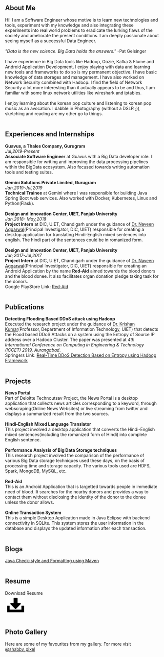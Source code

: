 <!--**Associate Software Engineer**<br>
**Guavus, a Thales Company**<br>
**Gurgaon, India**<br>
_97arushisharma@gmail.com_
<hr>-->
 
<!--[<img src="281769.png" width="45" height="40" float="center">](mailto:97arushisharma@gmail.com)&nbsp;&nbsp;&nbsp;
[<img src="git.svg" width="37" height="37">](https://github.com/97arushisharma)&nbsp;&nbsp;&nbsp;&nbsp;
[<img src="Linkedin-icon.png" width="40" height="40">](https://linkedin.com/in/aru-sha4/)&nbsp;&nbsp;&nbsp;&nbsp;
[<img src="twitter.webp" width="40" height="40">](https://mobile.twitter.com/aru_sha4)&nbsp;&nbsp;&nbsp;&nbsp;
[<img src="stackoverflow-512.png" width="40" height="40">](https://stackoverflow.com/users/12485228/aru-sha4?tab=profile)<br><br>-->

## About Me
Hi! I am a Software Engineer whose motive is to learn new technologies and tools, experiment with my knowledge and also integrating these experiments into real world problems to eradicate the lurking flaws of the society and ameliorate the present conditions. I am deeply passionate about seeing myself as a successful Data Engineer.<br><br>
_"Data is the new science. Big Data holds the answers."_ -Pat Gelsinger<br><br>
I have experience in Big Data tools like Hadoop, Oozie, Kafka & Flume and Android Application Development. I enjoy playing with data and learning new tools and frameworks to do so is my permanent objective.
I have basic knowledge of data storages and management. I have also worked on Network Security combined with Hadoop. I find the field of Network Security a lot more interesting than it actually appears to be and thus, I am familiar with some linux network utilities like wireshark and iptables. <br>
<br>
I enjoy learning about the korean pop culture and listening to korean pop music as an avocation. I dabble in Photography
(without a DSLR ;)), sketching and reading are my other go to things.<br><br>
## Experiences and Internships
**Guavus, a Thales Company, Gurugram**<br>
_Jul,2019-Present_<br>
**Associate Software Engineer** at Guavus with a Big Data developer role. I am responsible for writing and improving the data processing pipelines within the BigData ecosystem. Also focused towards writing automation tools and testing suites.<br><br>
**Gemini Solutions Private Limited, Gurugram**<br>
_Jan,2019-Jul,2019_<br>
**Technical Trainee** at Gemini where I was responsible for building Java Spring Boot web services. Also worked with Docker, Kubernetes, Linux and Python(Flask).<br><br>
**Design and Innovation Center, UIET, Panjab University**<br>
_Jan,2018- May,2018_<br>
**Project Intern** at DIC, UIET, Chandigarh under the guidance of [Dr. Naveen Aggarwal](http://uiet.puchd.ac.in/wp-content/uploads/FacultyCV/CSE/Naveen_project_Web-_resume.pdf)(Principal Investigator, DIC, UIET) responsible for creating a desktop application for translating Hindi-English mixed sentences into english. The hindi part of the sentences could be in romanized form.<br><br>
**Design and Innovation Center, UIET, Panjab University**<br>
_Jun,2017-Jul,2017_<br>
**Project Intern** at DIC, UIET, Chandigarh under the guidance of [Dr. Naveen Aggarwal](http://uiet.puchd.ac.in/wp-content/uploads/FacultyCV/CSE/Naveen_project_Web-_resume.pdf)(Principal Investigator, DIC, UIET) responsible for creating an Android Application by the name **Red-Aid** aimed towards the blood donors and the blood donee. It also facilitates organ donation pledge taking task for the donors.<br>
Google PlayStore Link: [Red-Aid](https://play.google.com/store/apps/details?id=com.DIC.RedAid.Application)<br><br>

## Publications
**Detecting Flooding Based DDoS attack using Hadoop**<br>
Executed the research project under the guidance of [Dr. Krishan Kumar](http://uiet.puchd.ac.in/wp-content/uploads/2019/05/ProfKrishan.pdf)(Professor, Department of Information Technology, UIET) that detects the Flood based DDoS Attacks on a system using the Entropy of Source IP address over a Hadoop Cluster.
The paper was presented at _4th International Conference on Computing in Engineering & Technology (ICCET) 2019, Aurangabad_.<br>
Springers Link: [Real-Time DDoS Detection Based on Entropy using Hadoop Framework](https://link.springer.com/chapter/10.1007%2F978-981-32-9515-5_28)<br><br>

## Projects 
**News Portal**<br>
Part of Deloitte Technoutsav Project, the News Portal is a desktop application that collects news articles corresponding to a keyword, through webscraping(Online News Websites) or live streaming from twitter and displays a summarized result from the two sources.<br><br>
**Hindi-English Mixed Language Translator**<br>
This project involved a desktop application that converts the Hindi-English mixed sentences(including the romanized form of Hindi) into complete English sentence.<br><br>
**Performance Analysis of Big Data Storage techniques**<br>
This research project involved the comparison of the performance of various Big Data storage techniques used these days, on the basis of processing time and storage capacity. The various tools used are HDFS, Spark, MongoDB, MySQL, etc.<br><br>
**Red-Aid**<br>
This is an Android Application that is targetted towards people in immediate need of blood. It searches for the nearby donors and provides a way to contact them without disclosing the identity of the donor to the donee unless the donor allows.<br><br>
**Online Transaction System**<br>
This is a simple Desktop Application made in Java Eclipse with backend connectivity in SQLite. This system stores the user information in the database and displays the updated information after each transaction.<br><br>
## Blogs
[Java Check-style and Formatting using Maven](https://medium.com/@aru_sha4/java-check-style-and-formatting-using-maven-a1a1b4e6e10a)<br><br>
## Resume
Download Resume<br>
&nbsp;[<img src="resources/download2.png" width="60" height="60" align="center">](resources/ArushiSharma-Resume.pdf)<br><br>
## Photo Gallery<br>
Here are some of my favourites from my gallery. For more visit [@shabby_pixel](https://instagram.com/shabby_pixel?igshid=s8hu8aptf1vj)<br><br>
